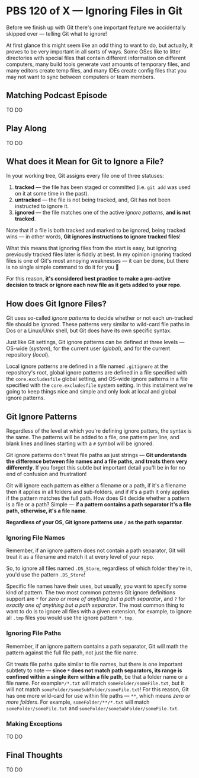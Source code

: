 # PBS 120 of X — Ignoring Files in Git

Before we finish up with Git there's one important feature we accidentally skipped over — telling Git what to ignore!

At first glance this might seem like an odd thing to want to do, but actually, it proves to be very important in all sorts of ways. Some OSes like to litter directories with special files that contain different information on different computers, many build tools generate vast amounts of temporary files, and many editors create temp files, and many IDEs create config files that you may not want to sync between computers or team members.

## Matching Podcast Episode

TO DO

## Play Along

TO DO

## What does it Mean for Git to Ignore a File?

In your working tree, Git assigns every file one of three statuses:

1. **tracked** — the file has been staged or committed (i.e. `git add` was used on it at some time in the past).
2. **untracked** — the file is not being tracked, and, Git has not been instructed to ignore it.
3. **ignored** — the file matches one of the active *ignore patterns*, **and is not tracked**.

Note that if a file is both tracked and marked to be ignored, being tracked wins — in other words, **Git ignores instructions to ignore tracked files**!

What this means that ignoring files from the start is easy, but ignoring previously tracked files later is fiddly at best. In my opinion ignoring tracked files is one of Git's most annoying weaknesses — it can be done, but there is no single simple command to do it for you 🙁

For this reason, **it's considered best practice to make a pro-active decision to track or ignore each new file as it gets added to your repo**.

## How does Git Ignore Files?

Git uses so-called *ignore patterns* to decide whether or not each un-tracked file should be ignored. These patterns very similar to wild-card file paths in Dos or a Linux/Unix shell, but Git does have its own specific syntax.

Just like Git settings, Git ignore patterns can be defined at three levels — OS-wide (*system*), for the current user (*global*), and for the current repository (*local*).

Local ignore patterns are defined in a file named `.gitignore` at the repository's root, global ignore patterns are defined in a file specified with the `core.excludesfile` global setting, and OS-wide ignore patterns in a file specified with the `core.excludesfile` system setting. In this instalment we're going to keep things nice and simple and only look at local and global ignore patterns.

## Git Ignore Patterns

Regardless of the level at which you're defining ignore patters, the syntax is the same. The patterns will be added to a file, one pattern per line, and blank lines and lines starting with a `#` symbol will be ignored.

Git ignore patterns don't treat file paths as just strings — **Git understands the difference between file names and a file paths, and treats them very differently**. If you forget this subtle but important detail you'll be in for no end of confusion and frustration!

Git will ignore each pattern as either a filename or a path, if it's a filename then it applies in all folders and sub-folders, and if it's a path it only applies if the pattern matches the full path. How does Git decide whether a pattern is a file or a path? Simple — **if a pattern contains a path separator it's a file path, otherwise, it's a file name**.

**Regardless of your OS, Git ignore patterns use `/` as the path separator**.

### Ignoring File Names

Remember, if an ignore pattern does not contain a path separator, Git will treat it as a filename and match it at every level of your repo.

So, to ignore all files named `.DS_Store`, regardless of which folder they're in, you'd use the pattern `.DS_Store`!

Specific file names have their uses, but usually, you want to specify some kind of pattern. The two most common patterns Git ignore definitions support are `*` for *zero or more of anything but a path separator*, and `?` for *exactly one of anything but a path separator*. The most common thing to want to do is to ignore all files with a given extension, for example, to ignore all `.tmp` files you would use the ignore pattern `*.tmp`.

### Ignoring File Paths

Remember, if an ignore pattern contains a path separator, Git will math the pattern against the full file path, not just the file name.

Git treats file paths quite similar to file names, but there is one important subtlety to note — **since `*` does not match path separators, its range is confined within a single item within a file path**, be that a folder name or a file name. For example`*/*.txt` will match `someFolder/someFile.txt`, but it will not match `someFolder/someSubFolder/someFile.txt`! For this reason, Git has one more wild-card for use within file paths — `**`, which means *zero or more folders*. For example, `someFolder/**/*.txt` will match `someFolder/someFile.txt` and `someFolder/someSubFolder/someFile.txt`.

### Making Exceptions

TO DO

## Final Thoughts

TO DO